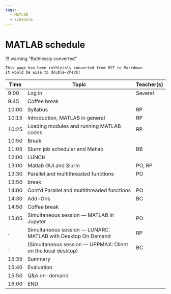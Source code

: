 ```yaml
---
tags:
  - MATLAB
  - schedule
---
```


# MATLAB schedule

!!! warning "Ruthlessly converted"

    This page has been ruthlessly converted from RST to Markdown.
    It would be wise to double-check!

Time |Topic                                                       |Teacher(s)
-----|------------------------------------------------------------|----------
9:00 |Log in                                                      |Several
9:45 |Coffee break                                                |
10:00|Syllabus                                                    |RP
10:15|Introduction, MATLAB in general                             |RP
10:25|Loading modules and running MATLAB codes                    |RP
10:50|Break                                                       |
11:05|Slurm job scheduler and Matlab                              |BB
12:00|LUNCH                                                       |
13:00|Matlab GUI and Slurm                                        |PO, RP
13:30|Parallel and multithreaded functions                        |PO
13:50|break                                                       |
14:00|Cont’d Parallel and multithreaded functions                 |PO
14:30|Add-Ons                                                     |BC
14:50|Coffee break                                                |
15:05|Simultaneous session — MATLAB in Jupyter                    |PO
    .|Simultaneous session — LUNARC: MATLAB with Desktop On Demand|RP
    .|(Simultaneous session — UPPMAX: Client on the local desktop)|BC
15:35|Summary                                                     |
15:40|Evaluation                                                  |
15:50|Q&A on-demand                                               |
16:00|END                                                         |

